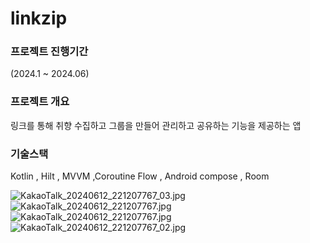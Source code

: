 # linkzip
 
### 프로젝트 진행기간

(2024.1 ~ 2024.06)

### 프로젝트 개요

링크를 통해 취향 수집하고 그룹을 만들어 관리하고 공유하는 기능을 제공하는 앱

### 기술스택

Kotlin ,  Hilt , MVVM ,Coroutine Flow , Android compose , Room

![KakaoTalk_20240612_221207767_03.jpg](https://prod-files-secure.s3.us-west-2.amazonaws.com/50c5811e-0fce-4a99-9f1d-95a1d39f97da/6edb51c3-3768-4d2f-a3f9-767f9e0e988f/KakaoTalk_20240612_221207767_03.jpg)
![KakaoTalk_20240612_221207767.jpg](https://prod-files-secure.s3.us-west-2.amazonaws.com/50c5811e-0fce-4a99-9f1d-95a1d39f97da/f48a607c-a63d-4c7d-9a23-0eeba4501970/KakaoTalk_20240612_221207767.jpg)
![KakaoTalk_20240612_221207767.jpg](https://prod-files-secure.s3.us-west-2.amazonaws.com/50c5811e-0fce-4a99-9f1d-95a1d39f97da/f48a607c-a63d-4c7d-9a23-0eeba4501970/KakaoTalk_20240612_221207767.jpg)
![KakaoTalk_20240612_221207767_02.jpg](https://prod-files-secure.s3.us-west-2.amazonaws.com/50c5811e-0fce-4a99-9f1d-95a1d39f97da/f265c410-1198-452f-8c38-2e67a47b1097/KakaoTalk_20240612_221207767_02.jpg)
